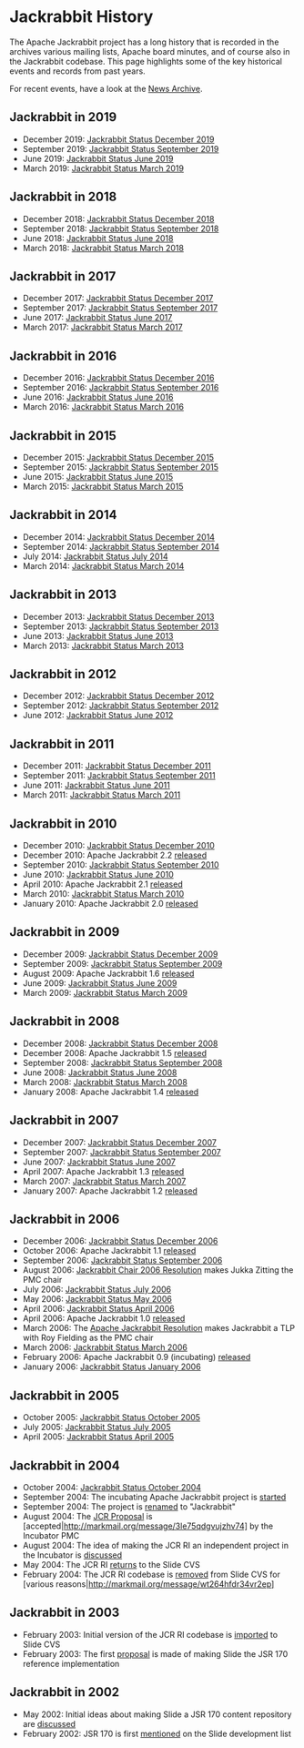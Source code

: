 <!--
   Licensed to the Apache Software Foundation (ASF) under one or more
   contributor license agreements.  See the NOTICE file distributed with
   this work for additional information regarding copyright ownership.
   The ASF licenses this file to You under the Apache License, Version 2.0
   (the "License"); you may not use this file except in compliance with
   the License.  You may obtain a copy of the License at

       http://www.apache.org/licenses/LICENSE-2.0

   Unless required by applicable law or agreed to in writing, software
   distributed under the License is distributed on an "AS IS" BASIS,
   WITHOUT WARRANTIES OR CONDITIONS OF ANY KIND, either express or implied.
   See the License for the specific language governing permissions and
   limitations under the License.
-->

Jackrabbit History
==================
The Apache Jackrabbit project has a long history that is recorded in the
archives various mailing lists, Apache board minutes, and of course also in
the Jackrabbit codebase. This page highlights some of the key historical
events and records from past years.

For recent events, have a look at the [News Archive](news-archive.html).

Jackrabbit in 2019
------------------
* December 2019: [Jackrabbit Status December 2019](status/board-report-2019-12.html)
* September 2019: [Jackrabbit Status September 2019](status/board-report-2019-09.html)
* June 2019: [Jackrabbit Status June 2019](status/board-report-2019-06.html)
* March 2019: [Jackrabbit Status March 2019](../archive/wiki/JCR/Board-Report-March-2019_115513367.html)


Jackrabbit in 2018
------------------
* December 2018: [Jackrabbit Status December 2018](../archive/wiki/JCR/Board-Report-December-2018_115513353.html)
* September 2018: [Jackrabbit Status September 2018](../archive/wiki/JCR/Board-Report-September-2018_115513374.html)
* June 2018: [Jackrabbit Status June 2018](../archive/wiki/JCR/Board-Report-June-2018_115513360.html)
* March 2018: [Jackrabbit Status March 2018](../archive/wiki/JCR/Board-Report-March-2018_115513366.html)


Jackrabbit in 2017
------------------
* December 2017: [Jackrabbit Status December 2017](../archive/wiki/JCR/Board-Report-December-2017_115513352.html)
* September 2017: [Jackrabbit Status September 2017](../archive/wiki/JCR/Board-Report-September-2017_115513373.html)
* June 2017: [Jackrabbit Status June 2017](../archive/wiki/JCR/Board-Report-June-2017_115513359.html)
* March 2017: [Jackrabbit Status March 2017](../archive/wiki/JCR/Board-Report-March-2017_115513365.html)


Jackrabbit in 2016
------------------
* December 2016: [Jackrabbit Status December 2016](../archive/wiki/JCR/Board-Report-December-2016_115513351.html)
* September 2016: [Jackrabbit Status September 2016](../archive/wiki/JCR/Board-Report-September-2016_115513372.html)
* June 2016: [Jackrabbit Status June 2016](../archive/wiki/JCR/Board-Report-June-2016_115513358.html)
* March 2016: [Jackrabbit Status March 2016](../archive/wiki/JCR/Board-Report-March-2016_115513364.html)


Jackrabbit in 2015
------------------
* December 2015: [Jackrabbit Status December 2015](../archive/wiki/JCR/Board-Report-December-2015_115513350.html)
* September 2015: [Jackrabbit Status September 2015](../archive/wiki/JCR/Board-Report-September-2015_115513371.html)
* June 2015: [Jackrabbit Status June 2015](../archive/wiki/JCR/Board-Report-June-2015_115513357.html)
* March 2015: [Jackrabbit Status March 2015](../archive/wiki/JCR/Board-Report-March-2015_115513363.html)


Jackrabbit in 2014
------------------
* December 2014: [Jackrabbit Status December 2014](../archive/wiki/JCR/Board-Report-December-2014_115513349.html)
* September 2014: [Jackrabbit Status September 2014](../archive/wiki/JCR/Board-Report-September-2014_115513370.html)
* July 2014: [Jackrabbit Status July 2014](../archive/wiki/JCR/Board-Report-July-2014_115513354.html)
* March 2014: [Jackrabbit Status March 2014](../archive/wiki/JCR/Board-Report-March-2014_115513362.html)


Jackrabbit in 2013
------------------
* December 2013: [Jackrabbit Status December 2013](../archive/wiki/JCR/Board-Report-December-2013_115513348.html)
* September 2013: [Jackrabbit Status September 2013](../archive/wiki/JCR/Board-Report-September-2013_115513369.html)
* June 2013: [Jackrabbit Status June 2013](../archive/wiki/JCR/Board-Report-June-2013_115513356.html)
* March 2013: [Jackrabbit Status March 2013](../archive/wiki/JCR/Board-Report-March-2013_115513361.html)


Jackrabbit in 2012
------------------
* December 2012: [Jackrabbit Status December 2012](../archive/wiki/JCR/Board-Report-December-2012_115513347.html)
* September 2012: [Jackrabbit Status September 2012](../archive/wiki/JCR/Board-Report-September-2012_115513368.html)
* June 2012: [Jackrabbit Status June 2012](../archive/wiki/JCR/Board-Report-June-2012_115513355.html)


Jackrabbit in 2011
------------------
* December 2011: [Jackrabbit Status December 2011](status/jackrabbit-status-december-2011.html)
* September 2011: [Jackrabbit Status September 2011](status/jackrabbit-status-september-2011.html)
* June 2011: [Jackrabbit Status June 2011](status/jackrabbit-status-june-2011.html)
* March 2011: [Jackrabbit Status March 2011](status/jackrabbit-status-march-2011.html)


Jackrabbit in 2010
------------------
* December 2010: [Jackrabbit Status December 2010](status/jackrabbit-status-december-2010.html)
* December 2010: Apache Jackrabbit 2.2 [released](http://markmail.org/message/2zq6unitjdyvbiar)
* September 2010: [Jackrabbit Status September 2010](status/jackrabbit-status-september-2010.html)
* June 2010: [Jackrabbit Status June 2010](status/jackrabbit-status-june-2010.html)
* April 2010: Apache Jackrabbit 2.1 [released](http://markmail.org/message/5v7aaxsctgz4vvsz)
* March 2010: [Jackrabbit Status March 2010](status/jackrabbit-status-march-2010.html)
* January 2010: Apache Jackrabbit 2.0 [released](http://markmail.org/message/oljl5ggvt725jksu)


Jackrabbit in 2009
------------------
* December 2009: [Jackrabbit Status December 2009](status/jackrabbit-status-december-2009.html)
* September 2009: [Jackrabbit Status September 2009](status/jackrabbit-status-september-2009.html)
* August 2009: Apache Jackrabbit 1.6 [released](http://markmail.org/message/uojg7bkwm3cfnrvt)
* June 2009: [Jackrabbit Status June 2009](status/jackrabbit-status-june-2009.html)
* March 2009: [Jackrabbit Status March 2009](status/jackrabbit-status-march-2009.html)


Jackrabbit in 2008
------------------
* December 2008: [Jackrabbit Status December 2008](status/jackrabbit-status-december-2008.html)
* December 2008: Apache Jackrabbit 1.5 [released](http://markmail.org/message/ui7jard4owktrxut)
* September 2008: [Jackrabbit Status September 2008](status/jackrabbit-status-september-2008.html)
* June 2008: [Jackrabbit Status June 2008](status/jackrabbit-status-june-2008.html)
* March 2008: [Jackrabbit Status March 2008](status/jackrabbit-status-march-2008.html)
* January 2008: Apache Jackrabbit 1.4 [released](http://markmail.org/message/ivkdm62rp5cksap4)


Jackrabbit in 2007
------------------
* December 2007: [Jackrabbit Status December 2007](status/jackrabbit-status-december-2007.html)
* September 2007: [Jackrabbit Status September 2007](status/jackrabbit-status-september-2007.html)
* June 2007: [Jackrabbit Status June 2007](status/jackrabbit-status-june-2007.html)
* April 2007: Apache Jackrabbit 1.3 [released](http://markmail.org/message/fchceeuamcg4fxyw)
* March 2007: [Jackrabbit Status March 2007](status/jackrabbit-status-march-2007.html)
* January 2007: Apache Jackrabbit 1.2 [released](http://markmail.org/message/wjopzzughkzgceqr)


Jackrabbit in 2006
------------------
* December 2006: [Jackrabbit Status December 2006](status/jackrabbit-status-december-2006.html)
* October 2006: Apache Jackrabbit 1.1 [released](http://markmail.org/message/3atqtbuviomoo7dj)
* September 2006: [Jackrabbit Status September 2006](status/jackrabbit-status-september-2006.html)
* August 2006: [Jackrabbit Chair 2006 Resolution](status/jackrabbit-chair-2006-resolution.html) makes Jukka Zitting the PMC chair 
* July 2006: [Jackrabbit Status July 2006](status/jackrabbit-status-july-2006.html)
* May 2006: [Jackrabbit Status May 2006](status/jackrabbit-status-may-2006.html)
* April 2006: [Jackrabbit Status April 2006](status/jackrabbit-status-april-2006.html)
* April 2006: Apache Jackrabbit 1.0 [released](http://markmail.org/message/jlk4qe336lne7v4m)
* March 2006: The [Apache Jackrabbit Resolution](status/apache-jackrabbit-resolution.html) makes Jackrabbit a TLP with Roy Fielding as the PMC chair
* March 2006: [Jackrabbit Status March 2006](status/jackrabbit-status-march-2006.html)
* February 2006: Apache Jackrabbit 0.9 (incubating) [released](http://markmail.org/message/7q5jhiob5wurrnpn)
* January 2006: [Jackrabbit Status January 2006](status/jackrabbit-status-january-2006.html)


Jackrabbit in 2005
------------------
* October 2005: [Jackrabbit Status October 2005](status/jackrabbit-status-october-2005.html)
* July 2005: [Jackrabbit Status July 2005](status/jackrabbit-status-july-2005.html)
* April 2005: [Jackrabbit Status April 2005](status/jackrabbit-status-april-2005.html)


Jackrabbit in 2004
------------------
* October 2004: [Jackrabbit Status October 2004](status/jackrabbit-status-october-2004.html)
* September 2004: The incubating Apache Jackrabbit project is [started](http://markmail.org/message/naqqdwlvd25d7ep6)
* September 2004: The project is [renamed](http://markmail.org/message/mypq2iozpelmuvqh) to "Jackrabbit"
* August 2004: The [JCR Proposal](http://wiki.apache.org/incubator/JcrProposal) is [accepted|http://markmail.org/message/3le75qdgvujzhv74] by the Incubator PMC
* August 2004: The idea of making the JCR RI an independent project in the Incubator is [discussed](http://markmail.org/message/tc3wjlmw3m6yknvx)
* May 2004: The JCR RI [returns](http://markmail.org/message/kmhfyqm4aoc6ijxl) to the Slide CVS
* February 2004: The JCR RI codebase is [removed](http://markmail.org/message/hyt3b5intr6mj53m) from Slide CVS for [various reasons|http://markmail.org/message/wt264hfdr34vr2ep]


Jackrabbit in 2003
------------------
* February 2003: Initial version of the JCR RI codebase is [imported](http://markmail.org/message/mnhcaeifc5a6bgpb) to Slide CVS
* February 2003: The first [proposal](http://markmail.org/message/i32zkqeijec6hw37) is made of making Slide the JSR 170 reference implementation


Jackrabbit in 2002
------------------
* May 2002: Initial ideas about making Slide a JSR 170 content repository are [discussed](http://markmail.org/message/2gqv3a4wgjkbhieb)
* February 2002: JSR 170 is first [mentioned](http://markmail.org/message/y2vrelkge7c3vopx) on the Slide development list
